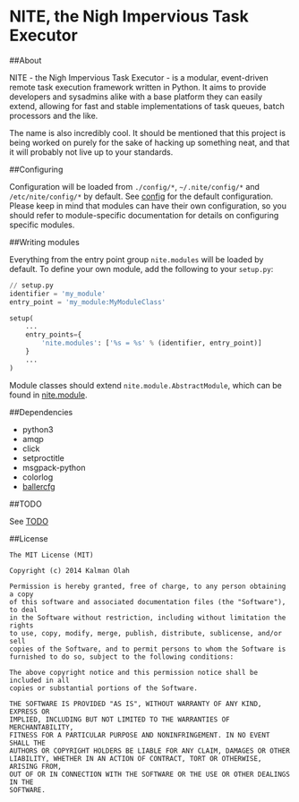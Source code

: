 NITE, the Nigh Impervious Task Executor
=======================================

##About

NITE - the Nigh Impervious Task Executor - is a modular, event-driven remote
task execution framework written in Python. It aims to provide developers and
sysadmins alike with a base platform they can easily extend, allowing for fast
and stable implementations of task queues, batch processors and the like.

The name is also incredibly cool.
It should be mentioned that this project is being worked on purely for the sake
of hacking up something neat, and that it will probably not live up to your
standards.

##Configuring

Configuration will be loaded from `./config/*`, `~/.nite/config/*` and
`/etc/nite/config/*` by default. See [config](config) for the default
configuration. Please keep in mind that modules can have their own
configuration, so you should refer to module-specific documentation for details
on configuring specific modules.

##Writing modules

Everything from the entry point group `nite.modules` will be loaded by default.
To define your own module, add the following to your `setup.py`:

``` python
// setup.py
identifier = 'my_module'
entry_point = 'my_module:MyModuleClass'

setup(
    ...
    entry_points={
        'nite.modules': ['%s = %s' % (identifier, entry_point)]
    }
    ...
)
```

Module classes should extend `nite.module.AbstractModule`, which can be found
in [nite.module](nite/module.py).

##Dependencies

* python3
* amqp
* click
* setproctitle
* msgpack-python
* colorlog
* [ballercfg](https://github.com/kalmanolah/ballercfg)

##TODO

See [TODO](TODO)

##License

```
The MIT License (MIT)

Copyright (c) 2014 Kalman Olah

Permission is hereby granted, free of charge, to any person obtaining a copy
of this software and associated documentation files (the "Software"), to deal
in the Software without restriction, including without limitation the rights
to use, copy, modify, merge, publish, distribute, sublicense, and/or sell
copies of the Software, and to permit persons to whom the Software is
furnished to do so, subject to the following conditions:

The above copyright notice and this permission notice shall be included in all
copies or substantial portions of the Software.

THE SOFTWARE IS PROVIDED "AS IS", WITHOUT WARRANTY OF ANY KIND, EXPRESS OR
IMPLIED, INCLUDING BUT NOT LIMITED TO THE WARRANTIES OF MERCHANTABILITY,
FITNESS FOR A PARTICULAR PURPOSE AND NONINFRINGEMENT. IN NO EVENT SHALL THE
AUTHORS OR COPYRIGHT HOLDERS BE LIABLE FOR ANY CLAIM, DAMAGES OR OTHER
LIABILITY, WHETHER IN AN ACTION OF CONTRACT, TORT OR OTHERWISE, ARISING FROM,
OUT OF OR IN CONNECTION WITH THE SOFTWARE OR THE USE OR OTHER DEALINGS IN THE
SOFTWARE.
```
